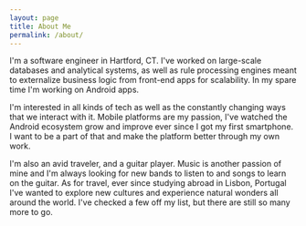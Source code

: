 ```yaml
---
layout: page
title: About Me
permalink: /about/
---
```


I'm a software engineer in Hartford, CT. I've worked on large-scale databases and analytical systems, as well as rule processing engines meant to externalize business logic from front-end apps for scalability. In my spare time I'm working on Android apps.

I'm interested in all kinds of tech as well as the constantly changing ways that we interact with it. Mobile platforms are my passion, I've watched the Android ecosystem grow and improve ever since I got my first smartphone. I want to be a part of that and make the platform better through my own work.

I'm also an avid traveler, and a guitar player. Music is another passion of mine and I'm always looking for new bands to listen to and songs to learn on the guitar. As for travel, ever since studying abroad in Lisbon, Portugal I've wanted to explore new cultures and experience natural wonders all around the world. I've checked a few off my list, but there are still so many more to go.
